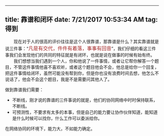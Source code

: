 ------
title: 靠谱和闭环 
date: 7/21/2017 10:53:34 AM 
tag: 得到
------
<div style="text-indent:2em">现在对于人的很高的评价往往是这个人很靠谱，那靠谱是什么？其实靠谱就是说三件事：“<font color=brown size=3>凡是有交代，件件有着落，事事有回音</font>”，我们仔细的看这三件事我们会发现他们的共同的特征就是有闭环，也就是说在做事的时候有始有终。</div>
<!-- more -->
<div style="text-indent:2em">我们想想当我们遇到一个人，你和他说了一件事情，或者让它帮你解答一个题目，不管这件事情他喜不喜欢听，或者这个题目他会不会，他总是给你一个回复，把这件事情给闭环，虽然可能没有帮到你，但是你也没有浪费时间去想，他怎么不说话了，他会不会这个题目，我是不是需要问其他人了。</div>

做到靠谱我们需要：
<ul>
	<li>不断线，刚才说的靠谱的三件事说的就是，他们的协同网络中时时保持联系，不断线。</li>
	<li>可预测性，不要求有太多的本事，但是自己的能力要让协作伙伴知道，能知道是什么时候可以找你，什么工作可以委派给你。</li>
</ul>

在网络协同的环境下，能力大，不如能力确定。